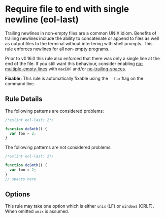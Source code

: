 # Require file to end with single newline (eol-last)

Trailing newlines in non-empty files are a common UNIX idiom. Benefits of
trailing newlines include the ability to concatenate or append to files as well
as output files to the terminal without interfering with shell prompts. This
rule enforces newlines for all non-empty programs.

Prior to v0.16.0 this rule also enforced that there was only a single line at
the end of the file. If you still want this behaviour, consider enabling
[no-multiple-empty-lines](no-multiple-empty-lines.md) with `maxEOF` and/or
[no-trailing-spaces](no-trailing-spaces.md).

**Fixable:** This rule is automatically fixable using the `--fix` flag on the command line.

## Rule Details

The following patterns are considered problems:

```js
/*eslint eol-last: 2*/

function doSmth() {
  var foo = 2;
}
```

The following patterns are not considered problems:

```js
/*eslint eol-last: 2*/

function doSmth() {
  var foo = 2;
}
// spaces here
```

## Options

This rule may take one option which is either `unix` (LF) or `windows` (CRLF). When omitted `unix` is assumed.
